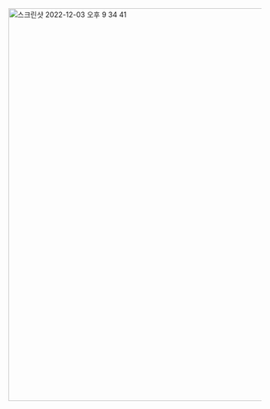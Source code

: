 <img width="782" alt="스크린샷 2022-12-03 오후 9 34 41" src="https://user-images.githubusercontent.com/104766571/209947796-00a804ef-0b3f-49bd-9afa-58d83981a0db.png">
